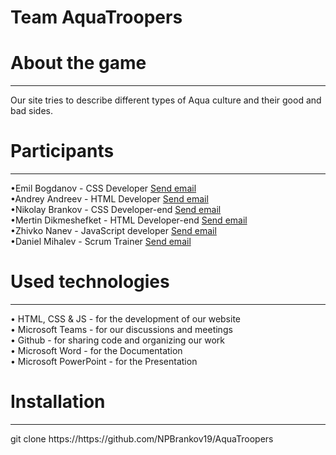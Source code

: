 # Team AquaTroopers





# About the game
<hr>
Our site tries to describe different types of Aqua culture and their good and bad sides. 

# Participants
<hr>
•Emil Bogdanov - CSS Developer <a href="mailto:ESBogdanov20@codingburgas.bg">Send email</a> <br>
•Andrey Andreev - HTML Developer <a href="mailto:AGAndreev19@codingburgas.bg">Send email</a>   <br>
•Nikolay Brankov - CSS Developer-end <a href="mailto:NPBrankov19@codingburgas.bg">Send email</a>  <br>
•Mertin Dikmeshefket - HTML Developer-end  <a href="mailto:MSDikmeshefket19@codingburgas.bg">Send email</a>   <br>
•Zhivko Nanev - JavaScript developer <a href="mailto:ZDNanev19@codingburgas.bg">Send email</a>  <br>
•Daniel Mihalev - Scrum Trainer  <a href="mailto:DKMihalev20@codingburgas.bg">Send email</a>  <br>

# Used technologies
<hr>
• HTML, CSS & JS - for the development of our website <br>
• Microsoft Teams - for our discussions and meetings <br>
• Github - for sharing code and organizing our work <br>
• Microsoft Word - for the Documentation <br>
• Microsoft PowerPoint - for the Presentation <br>

# Installation
<hr>
git clone https://https://github.com/NPBrankov19/AquaTroopers



